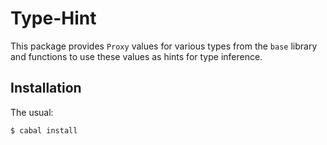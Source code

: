 Type-Hint
=========
This package provides `Proxy` values for various types from the `base`
library and functions to use these values as hints for type inference.

Installation
------------
The usual:

	$ cabal install
